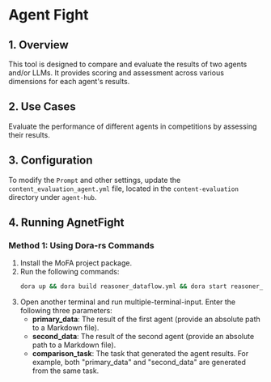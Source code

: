 # Agent Fight

## 1. Overview
This tool is designed to compare and evaluate the results of two agents and/or LLMs. It provides scoring and assessment across various dimensions for each agent's results.

## 2. Use Cases
Evaluate the performance of different agents in competitions by assessing their results.

## 3. Configuration
To modify the `Prompt` and other settings, update the `content_evaluation_agent.yml` file, located in the `content-evaluation` directory under `agent-hub`.

## 4. Running AgnetFight

### Method 1: Using Dora-rs Commands

1. Install the MoFA project package.
2. Run the following commands:
   ```bash
   dora up && dora build reasoner_dataflow.yml && dora start reasoner_dataflow.yml
3. Open another terminal and run multiple-terminal-input. Enter the following three parameters:
   - **primary_data**: The result of the first agent (provide an absolute path to a Markdown file).
   - **second_data**: The result of the second agent (provide an absolute path to a Markdown file).
   - **comparison_task**: The task that generated the agent results. For example, both "primary_data" and "second_data" are generated from the same task.
